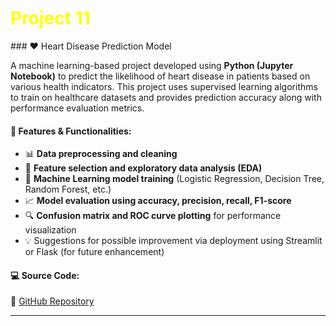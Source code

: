 <h1 style="color:yellow; font-size:2em;"><i class="fas fa-cogs"></i> Project 11</h1>
### ❤️ Heart Disease Prediction Model &nbsp; <i class="fas fa-heartbeat"></i>

A machine learning-based project developed using **Python (Jupyter Notebook)** to predict the likelihood of heart disease in patients based on various health indicators. This project uses supervised learning algorithms to train on healthcare datasets and provides prediction accuracy along with performance evaluation metrics.

#### 🔧 **Features & Functionalities:**
- 📊 **Data preprocessing and cleaning**
- 🧬 **Feature selection and exploratory data analysis (EDA)**
- 🤖 **Machine Learning model training** (Logistic Regression, Decision Tree, Random Forest, etc.)
- 📈 **Model evaluation using accuracy, precision, recall, F1-score**
- 🔍 **Confusion matrix and ROC curve plotting** for performance visualization
- 💡 Suggestions for possible improvement via deployment using Streamlit or Flask (for future enhancement)

#### 💻 **Source Code:**  
🔗 [GitHub Repository](https://github.com/hammadhanif267/python_for_data_science/tree/main/00_projects/01_heart_disease_prediction)

----